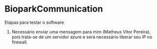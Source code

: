 # BioparkCommunication
Etapas para testar o software
1) Necessário enviar uma mensagem para mim (Matheus Vitor Pereira), pois trata-se de um servidor azure e será necessário liberar seu IP no firewall.
